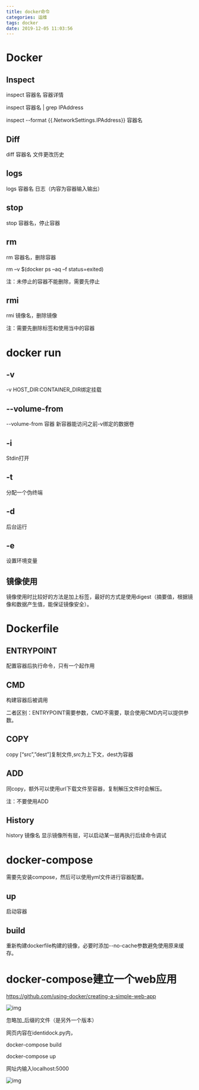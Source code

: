 ```yaml
---
title: docker命令
categories: 运维
tags: docker
date: 2019-12-05 11:03:56
---
```

# **Docker**

## **Inspect**

inspect 容器名 容器详情

inspect 容器名 | grep IPAddress

inspect --format {{.NetworkSettings.IPAddress}} 容器名

 

## **Diff**

diff 容器名 文件更改历史

 

## **logs**

logs 容器名 日志（内容为容器输入输出）

 

## **stop**

stop 容器名，停止容器

 

## **rm**

rm 容器名，删除容器

rm –v $(docker ps –aq –f status=exited)

注：未停止的容器不能删除，需要先停止

## **rmi**

rmi 镜像名，删除镜像

注：需要先删除标签和使用当中的容器

 

# **docker** **run**

## -v 

-v HOST_DIR:CONTAINER_DIR绑定挂载

 

## **--volume-from**

--volume-from 容器   新容器能访问之前-v绑定的数据卷

 

## -i

Stdin打开

 

## -t

分配一个伪终端

 

## -d

后台运行

 

## -e

设置环境变量

 

## **镜像使用**

镜像使用时比较好的方法是加上标签，最好的方式是使用digest（摘要值，根据镜像和数据产生值，能保证镜像安全）。

# **Dockerfile**

## **ENTRYPOINT**

配置容器后执行命令，只有一个起作用

## **CMD**

构建容器后被调用

二者区别：ENTRYPOINT需要参数，CMD不需要，联合使用CMD内可以提供参数。

## **COPY**

copy [“src”,”dest”]复制文件,src为上下文，dest为容器

## **ADD**

同copy，额外可以使用url下载文件至容器，复制解压文件时会解压。

注：不要使用ADD

 

## **History**

history 镜像名 显示镜像所有层，可以启动某一层再执行后续命令调试

 

# **docker-compose**

需要先安装compose，然后可以使用yml文件进行容器配置。

## **up**

启动容器

## **build**

重新构建dockerfile构建的镜像，必要时添加--no-cache参数避免使用原来缓存。

# **docker-compose建立一个web应用**

https://github.com/using-docker/creating-a-simple-web-app

![img](file:///C:\Users\Ausar\AppData\Local\Temp\ksohtml13912\wps1.jpg) 

忽略加_后缀的文件（是另外一个版本）

网页内容在identidock.py内，

docker-compose build

docker-compose up

网址内输入localhost:5000

![img](file:///C:\Users\Ausar\AppData\Local\Temp\ksohtml13912\wps2.jpg) 